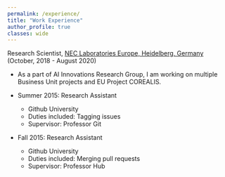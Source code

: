 ```yaml
---
permalink: /experience/
title: "Work Experience"
author_profile: true
classes: wide
---
```



Research Scientist, [NEC Laboratories Europe, Heidelberg, Germany](http://neclab.eu/) (October, 2018 - August 2020)
* As a part of AI Innovations Research Group, I am working on multiple Business Unit projects and EU Project COREALIS. 

* Summer 2015: Research Assistant
  * Github University
  * Duties included: Tagging issues
  * Supervisor: Professor Git

* Fall 2015: Research Assistant
  * Github University
  * Duties included: Merging pull requests
  * Supervisor: Professor Hub

  

